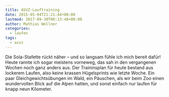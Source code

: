 ```yaml
---
title: ASVZ-Lauftraining
date: 2015-05-04T21:21:44+00:00
lastmod: 2017-09-30T00:13:48+00:00
author: Mathias Wellner
categories:
  - laufen
tags:
  - asvz
---
```

Die Sola-Stafette rückt näher &ndash; und so langsam fühle ich mich bereit dafür! Heute rannte ich sogar meistens vorneweg, das sah in den vergangenen Wochen noch ganz anders aus. Der Traininsplan für heute bestand aus lockerem Laufen, also keine krassen Hügelsprints wie letzte Woche. Ein paar Gleichgewichtsübungen im Wald, ein Päuschen, als wir beim Zoo einen wundervollen Blick auf die Alpen hatten, und sonst einfach nur laufen für knapp neun Kilometer. 
